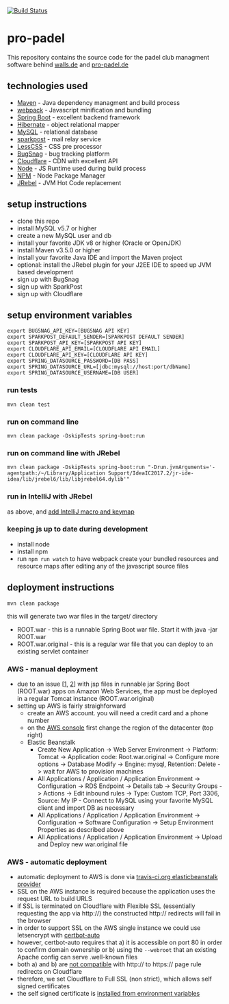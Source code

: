 [![Build Status](https://travis-ci.org/debueb/pro-padel.svg?branch=master)](https://travis-ci.org/debueb/pro-padel)

# pro-padel

This repository contains the source code for the padel club managment software behind [walls.de](https://walls.de) and [pro-padel.de](http://pro-padel.de)


## technologies used
- [Maven](https://maven.apache.org/) - Java dependency managment and build process
- [webpack](https://webpack.js.org) - Javascript minification and bundling
- [Spring Boot](https://spring.io/) - excellent backend framework
- [Hibernate](http://hibernate.org/) - object relational mapper
- [MySQL](https://www.mysql.com/)  - relational database
- [sparkpost](http://sparkpost.com) - mail relay service
- [LessCSS](http://lesscss.org) - CSS pre processor
- [BugSnag](https://bugsnag.com) - bug tracking platform
- [Cloudflare](https://cloudflare.com) - CDN with excellent API
- [Node](http://nodejs.org) - JS Runtime used during build process
- [NPM](https://www.npmjs.com) - Node Package Manager
- [JRebel](https://zeroturnaround.com/software/jrebel/) - JVM Hot Code replacement


## setup instructions
- clone this repo
- install MySQL v5.7 or higher
- create a new MySQL user and db
- install your favorite JDK v8 or higher (Oracle or OpenJDK)
- install Maven v3.5.0 or higher
- install your favorite Java IDE and import the Maven project
- optional: install the JRebel plugin for your J2EE IDE to speed up JVM based development
- sign up with BugSnag
- sign up with SparkPost
- sign up with Cloudflare

## setup environment variables
```shell
export BUGSNAG_API_KEY=[BUGSNAG API KEY]
export SPARKPOST_DEFAULT_SENDER=[SPARKPOST DEFAULT SENDER]
export SPARKPOST_API_KEY=[SPARKPOST API KEY]
export CLOUDFLARE_API_EMAIL=[CLOUDFLARE API EMAIL]
export CLOUDFLARE_API_KEY=[CLOUDFLARE API KEY]
export SPRING_DATASOURCE_PASSWORD=[DB PASS]
export SPRING_DATASOURCE_URL=[jdbc:mysql://host:port/dbName]
export SPRING_DATASOURCE_USERNAME=[DB USER]
```

### run tests
```shell
mvn clean test
```

### run on command line
```shell
mvn clean package -DskipTests spring-boot:run
```

### run on command line with JRebel
```shell
mvn clean package -DskipTests spring-boot:run "-Drun.jvmArguments='-agentpath:/~/Library/Application Support/IdeaIC2017.2/jr-ide-idea/lib/jrebel6/lib/libjrebel64.dylib'"
```

### run in IntelliJ with JRebel

as above, and [add IntelliJ macro and keymap](https://gist.github.com/debueb/50966c527ea443bb4cc7f455f5d833b6)

### keeping js up to date during development
- install node
- install npm
- run `npm run watch` to have webpack create your bundled resources and resource maps after editing any of the javascript source files

## deployment instructions
```shell
mvn clean package
```
this will generate two war files in the target/ directory
- ROOT.war - this is a runnable Spring Boot war file. Start it with java -jar ROOT.war
- ROOT.war.original - this is a regular war file that you can deploy to an existing servlet container

### AWS - manual deployment

- due to an issue [[1](https://stackoverflow.com/questions/42769918/deploy-spring-boot-with-jsp-to-elastic-beanstalk), [2](https://stackoverflow.com/questions/41786136/spring-boot-unable-to-find-jsp-files-on-elasticbeanstalk-aws)] with jsp files in runnable jar Spring Boot (ROOT.war) apps on Amazon Web Services, the app must be deployed in a regular Tomcat instance (ROOT.war.original)
- setting up AWS is fairly straighforward
  - create an AWS account. you will need a credit card and a phone number
  - on the [AWS console](console.aws.amazon.com) first change the region of the datacenter (top right)
  - Elastic Beanstalk
    - Create New Application -> Web Server Environment -> Platform: Tomcat -> Application code: Root.war.original -> Configure more options -> Database Modify -> Engine: mysql, Retention: Delete -> wait for AWS to provision machines
    - All Applications / Application / Application Environment -> Configuration -> RDS Endpoint -> Details tab -> Security Groups -> Actions -> Edit inbound rules -> Type: Custom TCP, Port 3306, Source: My IP - Connect to MySQL using your favorite MySQL client and import DB as necessary
    - All Applications / Application / Application Environment -> Configuration -> Software Configuration -> Setup Environment Properties as described above
    - All Applications / Application / Application Environment -> Upload and Deploy new war.original file

### AWS - automatic deployment

- automatic deployment to AWS is done via [travis-ci.org elasticbeanstalk provider](https://docs.travis-ci.com/user/deployment/elasticbeanstalk/)
- SSL on the AWS instance is required because the application uses the request URL to build URLS
- if SSL is terminated on Cloudflare with Flexible SSL (essentially requesting the app via http://) the constructed http:// redirects will fail in the browser
- in order to support SSL on the AWS single instance we could use letsencrypt with [certbot-auto](https://blog.lucasferreira.org/howto/2017/07/21/set-up-let-s-encrypt-ssl-certificate-with-aws-elastic-beanstalk-single-instance.html)
- however, certbot-auto requires that a) it is accessible on port 80 in order to confirm domain ownership or b) using the `--webroot` that an existing Apache config can serve .well-known files
- both a) and b) are [not compatible](https://support.cloudflare.com/hc/en-us/articles/214820528-How-to-Validate-a-Let-s-Encrypt-Certificate-on-a-Site-Already-Active-on-Cloudflare) with http:// to https:// page rule redirects on Cloudflare
- therefore, we set Cloudflare to Full SSL (non strict), which allows self signed certificates
- the self signed certificate is [installed from environment variables](https://github.com/debueb/pro-padel/blob/aws/src/main/webapp/.ebextensions/https-instance-securitygroup.config)